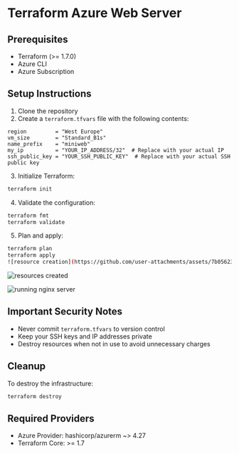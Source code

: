 # Terraform Azure Web Server

## Prerequisites

- Terraform (>= 1.7.0)
- Azure CLI
- Azure Subscription

## Setup Instructions

1. Clone the repository
2. Create a `terraform.tfvars` file with the following contents:

```hcl
region         = "West Europe"
vm_size        = "Standard_B1s"
name_prefix    = "miniweb"
my_ip          = "YOUR_IP_ADDRESS/32"  # Replace with your actual IP
ssh_public_key = "YOUR_SSH_PUBLIC_KEY"  # Replace with your actual SSH public key
```

3. Initialize Terraform:
```bash
terraform init
```

4. Validate the configuration:
```bash
terraform fmt
terraform validate
```

5. Plan and apply:
```bash
terraform plan
terraform apply
![resource creation](https://github.com/user-attachments/assets/7b056236-855b-4add-99c5-7a392f792547)

```


![resources created](https://github.com/user-attachments/assets/9c2a19c1-ad1b-49d3-b1c5-e09b5a6f47ef)


![running nginx server](https://github.com/user-attachments/assets/21c7f322-fa22-4110-a3f5-d726d68c0e21)

## Important Security Notes

- Never commit `terraform.tfvars` to version control
- Keep your SSH keys and IP addresses private
- Destroy resources when not in use to avoid unnecessary charges

## Cleanup

To destroy the infrastructure:

```bash
terraform destroy
```

## Required Providers

- Azure Provider: hashicorp/azurerm ~> 4.27
- Terraform Core: >= 1.7

